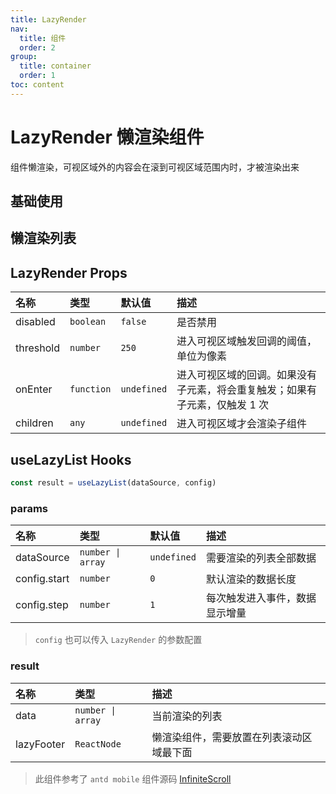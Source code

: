 ```yaml
---
title: LazyRender
nav:
  title: 组件
  order: 2
group: 
  title: container
  order: 1
toc: content
---
```


# LazyRender 懒渲染组件

组件懒渲染，可视区域外的内容会在滚到可视区域范围内时，才被渲染出来

## 基础使用

<code src="./demo/basic" iframe="562"></code>

## 懒渲染列表

<code src="./demo/antd-list"></code>

## LazyRender Props

| 名称      | 类型       | 默认值      | 描述                                                                        |
| :-------- | :--------- | :---------- | :-------------------------------------------------------------------------- |
| disabled  | `boolean`  | `false`     | 是否禁用                                                                    |
| threshold | `number`   | `250`       | 进入可视区域触发回调的阈值，单位为像素                                      |
| onEnter   | `function` | `undefined` | 进入可视区域的回调。如果没有子元素，将会重复触发；如果有子元素，仅触发 1 次 |
| children  | `any`      | `undefined` | 进入可视区域才会渲染子组件                                                  |

## useLazyList <Badge>Hooks</Badge>

```js
const result = useLazyList(dataSource, config)
```

### params

| 名称         | 类型              | 默认值      | 描述                           |
| :----------- | :---------------- | :---------- | :----------------------------- |
| dataSource   | `number \| array` | `undefined` | 需要渲染的列表全部数据         |
| config.start | `number`          | `0`         | 默认渲染的数据长度             |
| config.step  | `number`          | `1`         | 每次触发进入事件，数据显示增量 |

> `config` 也可以传入 `LazyRender` 的参数配置

### result

| 名称       | 类型              | 描述                                     |
| :--------- | :---------------- | :--------------------------------------- |
| data       | `number \| array` | 当前渲染的列表                           |
| lazyFooter | `ReactNode`       | 懒渲染组件，需要放置在列表滚动区域最下面 |

> 此组件参考了 `antd mobile` 组件源码 [InfiniteScroll](https://github.com/ant-design/ant-design-mobile/blob/master/src/components/infinite-scroll/infinite-scroll.tsx)
